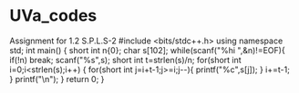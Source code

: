 # UVa_codes
Assignment for 1.2 S.P.L.S-2 
#include <bits/stdc++.h>
using namespace std;
int main()
{
    short int n{0};
    char s[102];
    while(scanf("%hi ",&n)!=EOF){
        if(!n) break;
        scanf("%s",s);
        short int t=strlen(s)/n;
        for(short int i=0;i<strlen(s);i++) {
            for(short int j=i+t-1;j>=i;j--){
                printf("%c",s[j]);
            }
            i+=t-1;    
        }
        printf("\n");
    }
    return 0;
}
